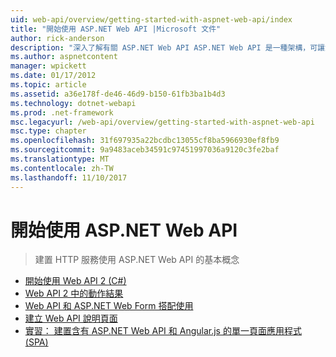 ```yaml
---
uid: web-api/overview/getting-started-with-aspnet-web-api/index
title: "開始使用 ASP.NET Web API |Microsoft 文件"
author: rick-anderson
description: "深入了解有關 ASP.NET Web API ASP.NET Web API 是一種架構，可讓您更輕鬆地建立連線的用戶端，包括瀏覽器較大範圍的 HTTP 服務..."
ms.author: aspnetcontent
manager: wpickett
ms.date: 01/17/2012
ms.topic: article
ms.assetid: a36e178f-de46-46d9-b150-61fb3ba1b4d3
ms.technology: dotnet-webapi
ms.prod: .net-framework
msc.legacyurl: /web-api/overview/getting-started-with-aspnet-web-api
msc.type: chapter
ms.openlocfilehash: 31f697935a22bcdbc13055cf8ba5966930ef8fb9
ms.sourcegitcommit: 9a9483aceb34591c97451997036a9120c3fe2baf
ms.translationtype: MT
ms.contentlocale: zh-TW
ms.lasthandoff: 11/10/2017
---
```

<a name="getting-started-with-aspnet-web-api"></a>開始使用 ASP.NET Web API
====================
> 建置 HTTP 服務使用 ASP.NET Web API 的基本概念


- [開始使用 Web API 2 (C#)](tutorial-your-first-web-api.md)
- [Web API 2 中的動作結果](action-results.md)
- [Web API 和 ASP.NET Web Form 搭配使用](using-web-api-with-aspnet-web-forms.md)
- [建立 Web API 說明頁面](creating-api-help-pages.md)
- [實習： 建置含有 ASP.NET Web API 和 Angular.js 的單一頁面應用程式 (SPA)](build-a-single-page-application-spa-with-aspnet-web-api-and-angularjs.md)
